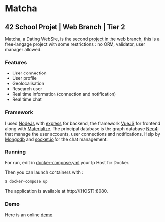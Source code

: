 # Matcha
## 42 School Projet | Web Branch | Tier 2

Matcha, a Dating WebSite, is the second [project](https://github.com/amineau/matcha/blob/master/matcha.fr.pdf) in the web branch, this is a free-langage project with some restrictions : no ORM, validator, user manager allowed.

### Features

  - User connection
  - User profile
  - Geolocalisation
  - Research user
  - Real time information (connection and notification)
  - Real time chat

### Framework

I used [NodeJs](https://nodejs.org/en/) with [express](https://expressjs.com/) for backend, the framework [VueJS](https://vuejs.org/) for frontend along with [Materialize](http://materializecss.com/).
The principal database is the graph database [Neo4j](https://neo4j.com/) that manage the user accounts, user connections and notifications.
Help by [Mongodb](https://www.mongodb.com/) and [socket.io](https://socket.io/) for the chat management. 

### Running

For run, edit in [docker-compose.yml](https://github.com/amineau/matcha/blob/master/docker-compose.yml) your Ip Host for Docker.

Then you can launch containers with :
```bash
$ docker-compose up
```
The application is available at http://[HOST]:8080.

### Demo

Here is an online [demo](http://matcha.amineau.me)
